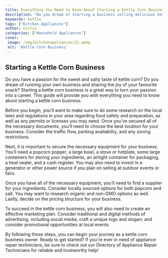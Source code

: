 ```yaml
---
title: Everything You Need to Know About Starting a Kettle Corn Business
description: "Do you dream of starting a business selling delicious kettle corn Learn about the basics of starting a successful business and the tips and tricks for selling your treats"
keywords: kettle
tags: ["Kitchen Appliances"]
author: Curtis
categories: ["Household Appliances"]
cover: 
 image: /img/kitchenappliances/21.webp
 alt: 'Kettle Corn Business'
---
```

## Starting a Kettle Corn Business
Do you have a passion for the sweet and salty taste of kettle corn? Do you dream of running your own business and sharing the joy of your favourite snack? Starting a kettle corn business is a great way to turn your passion into a career. This guide will provide you with everything you need to know about starting a kettle corn business.

Before you begin, you’ll want to make sure to do some research on the local laws and regulations in your area regarding food safety and preparation, as well as any permits or licenses you may need. Once you’ve secured all of the necessary documents, you’ll need to choose the best location for your business. Consider the traffic flow, parking availability, and any zoning restrictions.

Next, it is important to secure the necessary equipment for your business. You’ll need a popcorn popper, a large bowl, a stove or hotplate, some large containers for storing your ingredients, an airtight container for packaging, a heat sealer, and a cash register. You may also need to invest in a generator or other power source if you plan on selling at outdoor events or fairs. 

Once you have all of the necessary equipment, you’ll need to find a supplier for your ingredients. Consider locally sourced options for both popcorn and salt. You may want to research organic and non-GMO options as well. Lastly, decide on the pricing structure for your business.

To succeed in the kettle corn business, you will also need to create an effective marketing plan. Consider traditional and digital methods of advertising, including social media; craft a unique logo and slogan; and consider promotional opportunities at local events. 

By following these steps, you can begin your journey as a kettle corn business owner. Ready to get started? If you're ever in need of appliance repair technicians, be sure to check out our Directory of Appliance Repair Technicians for reliable and trustworthy help!
